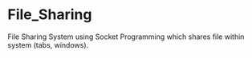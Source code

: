 # File_Sharing

File Sharing System using Socket Programming which shares file within system (tabs, windows).
